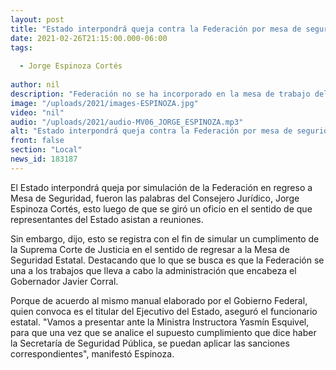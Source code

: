 ```yaml
---
layout: post
title: "Estado interpondrá queja contra la Federación por mesa de seguridad"
date: 2021-02-26T21:15:00.000-06:00
tags:
  
  - Jorge Espinoza Cortés
  
author: nil
description: "Federación no se ha incorporado en la mesa de trabajo del Estado."
image: "/uploads/2021/images-ESPINOZA.jpg"
video: "nil"
audio: "/uploads/2021/audio-MV06_JORGE_ESPINOZA.mp3"
alt: "Estado interpondrá queja contra la Federación por mesa de seguridad"
front: false
section: "Local"
news_id: 183187
---
```


El Estado interpondrá queja por simulación de la Federación en regreso a Mesa de Seguridad, fueron las palabras del Consejero Jurídico, Jorge Espinoza Cortés, esto luego de que se giró un oficio en el sentido de que representantes del Estado asistan a reuniones. 

Sin embargo, dijo, esto se registra con el fin de simular un cumplimento de la Suprema Corte de Justicia en el sentido de regresar a la Mesa de Seguridad Estatal. Destacando que lo que se busca es que la Federación se una a los trabajos que lleva a cabo la administración que encabeza el Gobernador Javier Corral.

Porque de acuerdo al mismo manual elaborado por el Gobierno Federal, quien convoca es el titular del Ejecutivo del Estado, aseguró el funcionario estatal. "Vamos a presentar ante la Ministra Instructora Yasmín Esquivel, para que una vez que se analice el supuesto cumplimiento que dice haber la Secretaría de Seguridad Pública, se puedan aplicar las sanciones correspondientes", manifestó Espinoza.